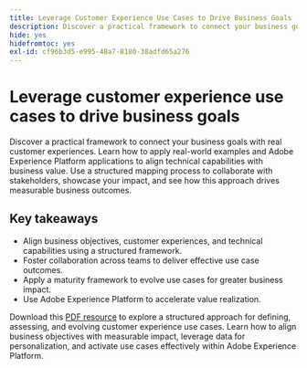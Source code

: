 ```yaml
---
title: Leverage Customer Experience Use Cases to Drive Business Goals
description: Discover a practical framework to connect your business goals with real customer experiences. Use the included worksheets to strategize, refine, and apply use cases effectively within Adobe Experience Platform.
hide: yes
hidefromtoc: yes
exl-id: cf96b3d5-e995-48a7-8180-38adfd65a276
---
```

# Leverage customer experience use cases to drive business goals

Discover a practical framework to connect your business goals with real customer experiences. Learn how to apply real-world examples and Adobe Experience Platform applications to align technical capabilities with business value. Use a structured mapping process to collaborate with stakeholders, showcase your impact, and see how this approach drives measurable business outcomes.

## Key takeaways

- Align business objectives, customer experiences, and technical capabilities using a structured framework.
- Foster collaboration across teams to deliver effective use case outcomes.
- Apply a maturity framework to evolve use cases for greater business impact.
- Use Adobe Experience Platform to accelerate value realization.

Download this [PDF resource](../assets/summit/20250110-summit-session-s651-leave-behind.pdf) to explore a structured approach for defining, assessing, and evolving customer experience use cases. Learn how to align business objectives with measurable impact, leverage data for personalization, and activate use cases effectively within Adobe Experience Platform.
